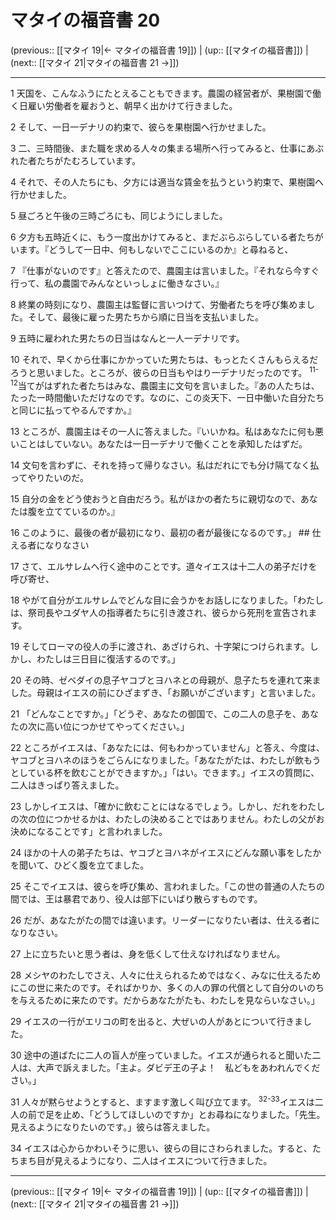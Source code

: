 # マタイの福音書 20

(previous:: [[マタイ 19|← マタイの福音書 19]]) | (up:: [[マタイの福音書]]) | (next:: [[マタイ 21|マタイの福音書 21 →]])

***


1 天国を、こんなふうにたとえることもできます。農園の経営者が、果樹園で働く日雇い労働者を雇おうと、朝早く出かけて行きました。 

2 そして、一日一デナリの約束で、彼らを果樹園へ行かせました。 

3 二、三時間後、また職を求める人々の集まる場所へ行ってみると、仕事にあぶれた者たちがたむろしています。 

4 それで、その人たちにも、夕方には適当な賃金を払うという約束で、果樹園へ行かせました。 

5 昼ごろと午後の三時ごろにも、同じようにしました。 

6 夕方も五時近くに、もう一度出かけてみると、まだぶらぶらしている者たちがいます。『どうして一日中、何もしないでここにいるのか』と尋ねると、 

7 『仕事がないのです』と答えたので、農園主は言いました。『それなら今すぐ行って、私の農園でみんなといっしょに働きなさい。』 

8 終業の時刻になり、農園主は監督に言いつけて、労働者たちを呼び集めました。そして、最後に雇った男たちから順に日当を支払いました。 

9 五時に雇われた男たちの日当はなんと一人一デナリです。 

10 それで、早くから仕事にかかっていた男たちは、もっとたくさんもらえるだろうと思いました。ところが、彼らの日当もやはり一デナリだったのです。 <sup class="versenum">11-12</sup>当てがはずれた者たちはみな、農園主に文句を言いました。『あの人たちは、たった一時間働いただけなのです。なのに、この炎天下、一日中働いた自分たちと同じに払ってやるんですか。』 

13 ところが、農園主はその一人に答えました。『いいかね。私はあなたに何も悪いことはしていない。あなたは一日一デナリで働くことを承知したはずだ。 

14 文句を言わずに、それを持って帰りなさい。私はだれにでも分け隔てなく払ってやりたいのだ。 

15 自分の金をどう使おうと自由だろう。私がほかの者たちに親切なので、あなたは腹を立てているのか。』 

16 このように、最後の者が最初になり、最初の者が最後になるのです。」 ## 仕える者になりなさい 

17 さて、エルサレムへ行く途中のことです。道々イエスは十二人の弟子だけを呼び寄せ、 

18 やがて自分がエルサレムでどんな目に会うかをお話しになりました。「わたしは、祭司長やユダヤ人の指導者たちに引き渡され、彼らから死刑を宣告されます。 

19 そしてローマの役人の手に渡され、あざけられ、十字架につけられます。しかし、わたしは三日目に復活するのです。」 

20 その時、ゼベダイの息子ヤコブとヨハネとの母親が、息子たちを連れて来ました。母親はイエスの前にひざまずき、「お願いがございます」と言いました。 

21 「どんなことですか。」「どうぞ、あなたの御国で、この二人の息子を、あなたの次に高い位につかせてやってください。」 

22 ところがイエスは、「あなたには、何もわかっていません」と答え、今度は、ヤコブとヨハネのほうをごらんになりました。「あなたがたは、わたしが飲もうとしている杯を飲むことができますか。」「はい。できます。」イエスの質問に、二人はきっぱり答えました。 

23 しかしイエスは、「確かに飲むことにはなるでしょう。しかし、だれをわたしの次の位につかせるかは、わたしの決めることではありません。わたしの父がお決めになることです」と言われました。 

24 ほかの十人の弟子たちは、ヤコブとヨハネがイエスにどんな願い事をしたかを聞いて、ひどく腹を立てました。 

25 そこでイエスは、彼らを呼び集め、言われました。「この世の普通の人たちの間では、王は暴君であり、役人は部下にいばり散らすものです。 

26 だが、あなたがたの間では違います。リーダーになりたい者は、仕える者になりなさい。 

27 上に立ちたいと思う者は、身を低くして仕えなければなりません。 

28 メシヤのわたしでさえ、人々に仕えられるためではなく、みなに仕えるためにこの世に来たのです。そればかりか、多くの人の罪の代償として自分のいのちを与えるために来たのです。だからあなたがたも、わたしを見ならいなさい。」 

29 イエスの一行がエリコの町を出ると、大ぜいの人があとについて行きました。 

30 途中の道ばたに二人の盲人が座っていました。イエスが通られると聞いた二人は、大声で訴えました。「主よ。ダビデ王の子よ！　私どもをあわれんでください。」 

31 人々が黙らせようとすると、ますます激しく叫び立てます。 <sup class="versenum">32-33</sup>イエスは二人の前で足を止め、「どうしてほしいのですか」とお尋ねになりました。「先生。見えるようになりたいのです。」彼らは答えました。 

34 イエスは心からかわいそうに思い、彼らの目にさわられました。すると、たちまち目が見えるようになり、二人はイエスについて行きました。

***

(previous:: [[マタイ 19|← マタイの福音書 19]]) | (up:: [[マタイの福音書]]) | (next:: [[マタイ 21|マタイの福音書 21 →]])
